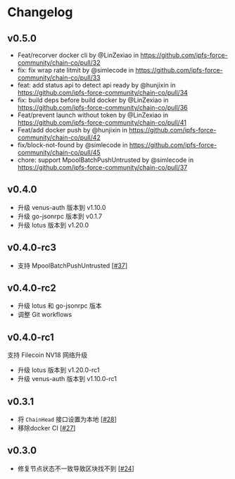 # Changelog

## v0.5.0

* Feat/recorver docker cli by @LinZexiao in https://github.com/ipfs-force-community/chain-co/pull/32
* fix: fix wrap rate litmit by @simlecode in https://github.com/ipfs-force-community/chain-co/pull/33
* feat: add status api to detect api ready by @hunjixin in https://github.com/ipfs-force-community/chain-co/pull/34
* fix: build deps before build docker by @LinZexiao in https://github.com/ipfs-force-community/chain-co/pull/36
* Feat/prevent launch without token by @LinZexiao in https://github.com/ipfs-force-community/chain-co/pull/41
* Feat/add docker push by @hunjixin in https://github.com/ipfs-force-community/chain-co/pull/42
* fix/block-not-found by @simlecode in https://github.com/ipfs-force-community/chain-co/pull/45
* chore: support MpoolBatchPushUntrusted by @simlecode in https://github.com/ipfs-force-community/chain-co/pull/37

## v0.4.0

* 升级 venus-auth 版本到 v1.10.0
* 升级 go-jsonrpc 版本到 v0.1.7
* 升级 lotus 版本到 v1.20.0

## v0.4.0-rc3

* 支持 MpoolBatchPushUntrusted [[#37](https://github.com/ipfs-force-community/chain-co/pull/37)]

## v0.4.0-rc2

* 升级 lotus 和 go-jsonrpc 版本
* 调整 Git workflows

## v0.4.0-rc1

支持 Filecoin NV18 网络升级

* 升级 lotus 版本到 v1.20.0-rc1
* 升级 venus-auth 版本到 v1.10.0-rc1

## v0.3.1

- 将 `ChainHead` 接口设置为本地 [[#28](https://github.com/ipfs-force-community/chain-co/pull/28)]
- 移除docker CI [[#27](https://github.com/ipfs-force-community/chain-co/pull/27)]

## v0.3.0

- 修复节点状态不一致导致区块找不到 [[#24](https://github.com/ipfs-force-community/chain-co/pull/24)]
